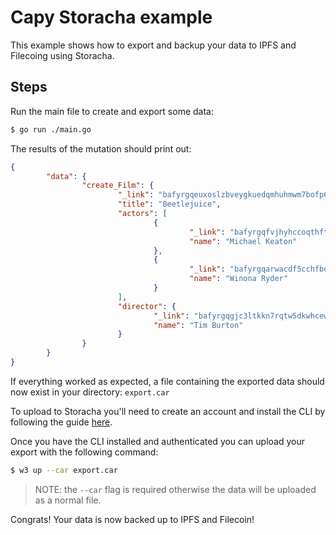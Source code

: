 # Capy Storacha example

This example shows how to export and backup your data to IPFS and Filecoing using Storacha.

## Steps

Run the main file to create and export some data:

```bash
$ go run ./main.go
```

The results of the mutation should print out:

```json
{
        "data": {
                "create_Film": {
                        "_link": "bafyrgqeuxoslzbveygkuedqmhuhmwm7bofp6a26xrfrci7462ooz4opzpf6hzzbeerfvptif2s7hfi4z2hfmrq5ly64mjfcqx525vdhmerygq",
                        "title": "Beetlejuice",
                        "actors": [
                                {
                                        "_link": "bafyrgqfvjhyhccoqthft5saxamdjiykxxiis3wwqohztknbd23opg4daw2av77iwg2ktcfcsorr4wen6romcihzvpnwumk25hbat4vsfsbyak",
                                        "name": "Michael Keaton"
                                },
                                {
                                        "_link": "bafyrgqarwacdf5cchfbep7j54ofiv6j2pkp2luatpte5ot33yr2hygwf6jdh5zuxvmnbtivjtbfpm5mi3pxdzwx523hy6bolwk6cp2em53dy4",
                                        "name": "Winona Ryder"
                                }
                        ],
                        "director": {
                                "_link": "bafyrgqgjc3ltkkn7rqtw5dkwhcewce7qo5536i6jnw7kk7svlrtwfuwy3f7fx2j5ma2cacgggmnf6uszgib73j3kivbw5sultano237e7kyto",
                                "name": "Tim Burton"
                        }
                }
        }
}
```

If everything worked as expected, a file containing the exported data should now exist in your directory: `export.car`

To upload to Storacha you'll need to create an account and install the CLI by following the guide [here](https://docs.storacha.network/w3cli/).

Once you have the CLI installed and authenticated you can upload your export with the following command:

```bash
$ w3 up --car export.car
```

> NOTE: the `--car` flag is required otherwise the data will be uploaded as a normal file.

Congrats! Your data is now backed up to IPFS and Filecoin!
